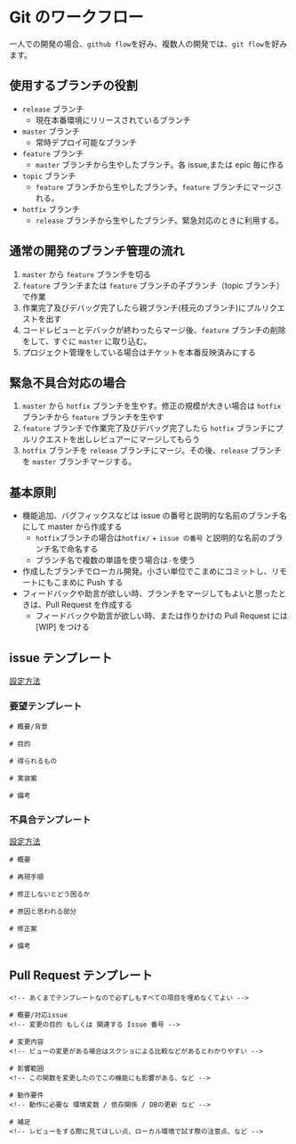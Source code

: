 # Git のワークフロー

一人での開発の場合、`github flow`を好み、複数人の開発では、`git flow`を好みます。

## 使用するブランチの役割

- `release` ブランチ
  - 現在本番環境にリリースされているブランチ
- `master` ブランチ
  - 常時デプロイ可能なブランチ
- `feature` ブランチ
  - `master` ブランチから生やしたブランチ。各 issue,または epic 毎に作る
- `topic` ブランチ
  - `feature` ブランチから生やしたブランチ。`feature` ブランチにマージされる。
- `hotfix` ブランチ
  - `release` ブランチから生やしたブランチ。緊急対応のときに利用する。

## 通常の開発のブランチ管理の流れ

1. `master` から `feature` ブランチを切る
2. `feature` ブランチまたは `feature` ブランチの子ブランチ（topic ブランチ）で作業
3. 作業完了及びデバッグ完了したら親ブランチ(枝元のブランチ)にプルリクエストを出す
4. コードレビューとデバックが終わったらマージ後、`feature` ブランチの削除をして、すぐに `master` に取り込む。
5. プロジェクト管理をしている場合はチケットを本番反映済みにする

## 緊急不具合対応の場合

1. `master` から `hotfix` ブランチを生やす。修正の規模が大きい場合は `hotfix` ブランチから `feature` ブランチを生やす
2. `feature` ブランチで作業完了及びデバッグ完了したら `hotfix` ブランチにプルリクエストを出しレビュアーにマージしてもらう
3. `hotfix` ブランチを `release` ブランチにマージ。その後、`release` ブランチを `master` ブランチマージする。

## 基本原則

- 機能追加、バグフィックスなどは issue の番号と説明的な名前のブランチ名にして master から作成する
  - `hotfix`ブランチの場合は`hotfix/` + `issue の番号` と説明的な名前のブランチ名で命名する
  - ブランチ名で複数の単語を使う場合は`-`を使う
- 作成したブランチでローカル開発。小さい単位でこまめにコミットし、リモートにもこまめに Push する
- フィードバックや助言が欲しい時、ブランチをマージしてもよいと思ったときは、Pull Request を作成する
  - フィードバックや助言が欲しい時、または作りかけの Pull Request には[WIP] をつける

## issue テンプレート

[設定方法](https://docs.github.com/ja/github/building-a-strong-community/configuring-issue-templates-for-your-repository)

### 要望テンプレート

```
# 概要/背景

# 目的

# 得られるもの

# 実装案

# 備考

```

### 不具合テンプレート

[設定方法](https://docs.github.com/ja/github/building-a-strong-community/creating-a-pull-request-template-for-your-repository)

```
# 概要

# 再現手順

# 修正しないとどう困るか

# 原因と思われる部分

# 修正案

# 備考

```

## Pull Request テンプレート

```
<!-- あくまでテンプレートなので必ずしもすべての項目を埋めなくてよい -->

# 概要/対応issue
<!-- 変更の目的 もしくは 関連する Issue 番号 -->

# 変更内容
<!-- ビューの変更がある場合はスクショによる比較などがあるとわかりやすい -->

# 影響範囲
<!-- この関数を変更したのでこの機能にも影響がある、など -->

# 動作要件
<!-- 動作に必要な 環境変数 / 依存関係 / DBの更新 など -->

# 補足
<!-- レビューをする際に見てほしい点、ローカル環境で試す際の注意点、など -->
```
